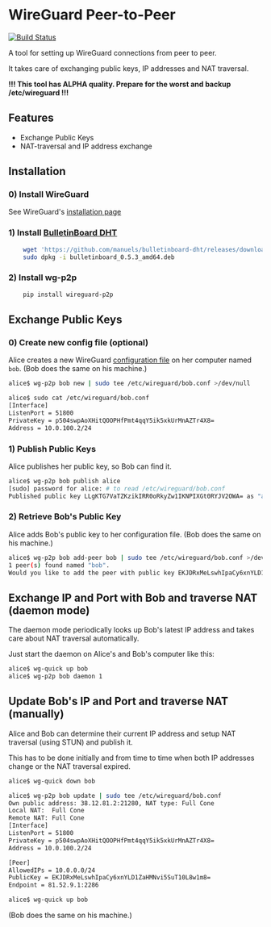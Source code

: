 # WireGuard Peer-to-Peer

[![Build Status](https://travis-ci.org/manuels/wireguard-p2p.svg?branch=master)](https://travis-ci.org/manuels/wireguard-p2p)

A tool for setting up WireGuard connections from peer to peer.

It takes care of exchanging public keys, IP addresses and NAT traversal.

**!!! This tool has ALPHA quality. Prepare for the worst and backup /etc/wireguard !!!**


## Features

- Exchange Public Keys
- NAT-traversal and IP address exchange


## Installation

### 0) Install WireGuard
See WireGuard's [installation page](https://www.wireguard.io/install/)

### 1) Install [BulletinBoard DHT](https://github.com/manuels/bulletinboard-dht/)

```bash
    wget 'https://github.com/manuels/bulletinboard-dht/releases/download/v0.5.3/bulletinboard_0.5.3_amd64.deb'
    sudo dpkg -i bulletinboard_0.5.3_amd64.deb
```

### 2) Install wg-p2p

```bash
    pip install wireguard-p2p
```

## Exchange Public Keys

### 0) Create new config file (optional)

Alice creates a new WireGuard [configuration file](https://git.zx2c4.com/WireGuard/about/src/tools/wg.8) on her computer named `bob`. (Bob does the same on his machine.)

```bash
alice$ wg-p2p bob new | sudo tee /etc/wireguard/bob.conf >/dev/null

alice$ sudo cat /etc/wireguard/bob.conf
[Interface]
ListenPort = 51800
PrivateKey = p504swpAoXHitQOOPHfPmt4qqY5ik5xkUrMnAZTr4X8=
Address = 10.0.100.2/24
```


### 1) Publish Public Keys

Alice publishes her public key, so Bob can find it. 

```bash
alice$ wg-p2p bob publish alice
[sudo] password for alice: # to read /etc/wireguard/bob.conf
Published public key LLgKTG7VaTZKzikIRR0oRkyZw1IKNPIXGt0RYJV2OWA= as "alice".
```


### 2) Retrieve Bob's Public Key

Alice adds Bob's public key to her configuration file. (Bob does the same on his machine.)

```bash
alice$ wg-p2p bob add-peer bob | sudo tee /etc/wireguard/bob.conf >/dev/null
1 peer(s) found named "bob".
Would you like to add the peer with public key EKJDRxMeLswhIpaCy6xnYLD1ZaHMNvi5SuT10L8w1m8=? [Y/n]
```


## Exchange IP and Port with Bob and traverse NAT (daemon mode)

The daemon mode periodically looks up Bob's latest IP address and takes care about NAT traversal automatically.

Just start the daemon on Alice's and Bob's computer like this:

```bash
alice$ wg-quick up bob
alice$ wg-p2p bob daemon 1
```


## Update Bob's IP and Port and traverse NAT (manually)

Alice and Bob can determine their current IP address and setup NAT traversal (using STUN) and publish it.

This has to be done initially and from time to time when both IP addresses change or the NAT traversal expired.

```bash
alice$ wg-quick down bob

alice$ wg-p2p bob update | sudo tee /etc/wireguard/bob.conf
Own public address: 38.12.81.2:21280, NAT type: Full Cone
Local NAT:  Full Cone
Remote NAT: Full Cone
[Interface]
ListenPort = 51800
PrivateKey = p504swpAoXHitQOOPHfPmt4qqY5ik5xkUrMnAZTr4X8=
Address = 10.0.100.2/24

[Peer]
AllowedIPs = 10.0.0.0/24
PublicKey = EKJDRxMeLswhIpaCy6xnYLD1ZaHMNvi5SuT10L8w1m8=
Endpoint = 81.52.9.1:2286

alice$ wg-quick up bob
```

(Bob does the same on his machine.)


